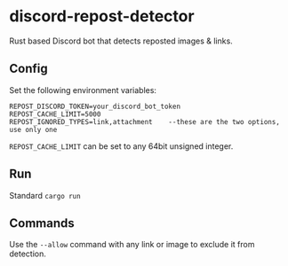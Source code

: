 # discord-repost-detector
Rust based Discord bot that detects reposted images & links.

## Config
Set the following environment variables:
```
REPOST_DISCORD_TOKEN=your_discord_bot_token
REPOST_CACHE_LIMIT=5000
REPOST_IGNORED_TYPES=link,attachment    --these are the two options, use only one 
```
`REPOST_CACHE_LIMIT` can be set to any 64bit unsigned integer.

## Run

Standard `cargo run`

## Commands
Use the `--allow` command with any link or image to exclude it from detection.


